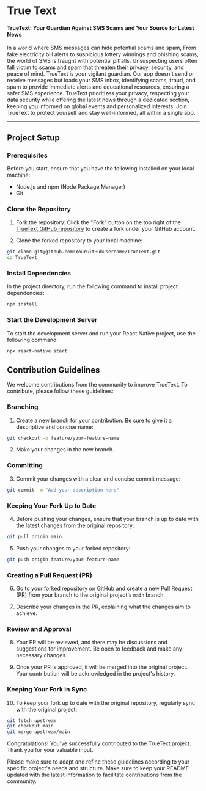 # True Text

#### TrueText: Your Guardian Against SMS Scams and Your Source for Latest News

In a world where SMS messages can hide potential scams and spam, From fake electricity bill alerts to suspicious lottery winnings and phishing scams, the world of SMS is fraught with potential pitfalls. Unsuspecting users often fall victim to scams and spam that threaten their privacy, security, and peace of mind. TrueText is your vigilant guardian. Our app doesn't send or receive messages but loads your SMS inbox, identifying scams, fraud, and spam to provide immediate alerts and educational resources, ensuring a safer SMS experience. TrueText prioritizes your privacy, respecting your data security while offering the latest news through a dedicated section, keeping you informed on global events and personalized interests. Join TrueText to protect yourself and stay well-informed, all within a single app.
<hr>

## Project Setup

### Prerequisites

Before you start, ensure that you have the following installed on your local machine:

- Node.js and npm (Node Package Manager)
- Git

### Clone the Repository

1. Fork the repository: Click the "Fork" button on the top right of the [TrueText GitHub repository](https://github.com/Pushkarm029/TrueText) to create a fork under your GitHub account.

2. Clone the forked repository to your local machine:

```bash
git clone git@github.com:YourGitHubUsername/TrueText.git
cd TrueText
```

### Install Dependencies

In the project directory, run the following command to install project dependencies:

```bash
npm install
```

### Start the Development Server

To start the development server and run your React Native project, use the following command:

```bash
npx react-native start
```

## Contribution Guidelines

We welcome contributions from the community to improve TrueText. To contribute, please follow these guidelines:

### Branching

1. Create a new branch for your contribution. Be sure to give it a descriptive and concise name:

```bash
git checkout -b feature/your-feature-name
```

2. Make your changes in the new branch.

### Committing

3. Commit your changes with a clear and concise commit message:

```bash
git commit -m "Add your description here"
```

### Keeping Your Fork Up to Date

4. Before pushing your changes, ensure that your branch is up to date with the latest changes from the original repository:

```bash
git pull origin main
```

5. Push your changes to your forked repository:

```bash
git push origin feature/your-feature-name
```

### Creating a Pull Request (PR)

6. Go to your forked repository on GitHub and create a new Pull Request (PR) from your branch to the original project's `main` branch.

7. Describe your changes in the PR, explaining what the changes aim to achieve.

### Review and Approval

8. Your PR will be reviewed, and there may be discussions and suggestions for improvement. Be open to feedback and make any necessary changes.

9. Once your PR is approved, it will be merged into the original project. Your contribution will be acknowledged in the project's history.

### Keeping Your Fork in Sync

10. To keep your fork up to date with the original repository, regularly sync with the original project:

```bash
git fetch upstream
git checkout main
git merge upstream/main
```

Congratulations! You've successfully contributed to the TrueText project. Thank you for your valuable input.

Please make sure to adapt and refine these guidelines according to your specific project's needs and structure. Make sure to keep your README updated with the latest information to facilitate contributions from the community.
